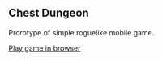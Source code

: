 ## Chest Dungeon

Prorotype of simple roguelike mobile game.

[Play game in browser](https://jester1454.github.io/proto/index.html)
